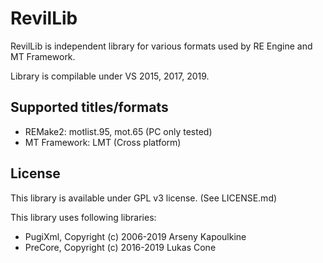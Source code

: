 # RevilLib
RevilLib is independent library for various formats used by RE Engine and MT Framework.

Library is compilable under VS 2015, 2017, 2019.

## Supported titles/formats
* REMake2: motlist.95, mot.65 (PC only tested)
* MT Framework: LMT (Cross platform)

## License
This library is available under GPL v3 license. (See LICENSE.md)

This library uses following libraries:

* PugiXml, Copyright (c) 2006-2019 Arseny Kapoulkine
* PreCore, Copyright (c) 2016-2019 Lukas Cone
